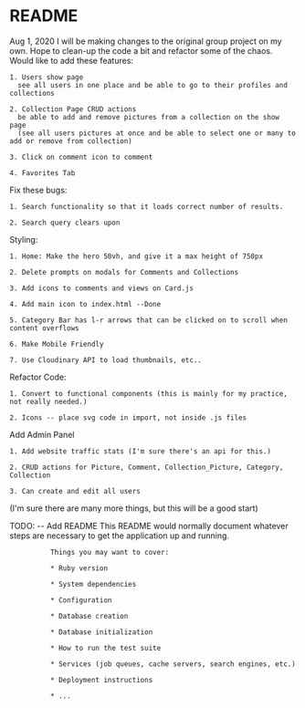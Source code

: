 # README

Aug 1, 2020
  I will be making changes to the original group project on my own. Hope to clean-up the code a bit and refactor some of the chaos.
  Would like to add these features:
  
    1. Users show page  
      see all users in one place and be able to go to their profiles and collections
      
    2. Collection Page CRUD actions
      be able to add and remove pictures from a collection on the show page
      (see all users pictures at once and be able to select one or many to add or remove from collection)
      
    3. Click on comment icon to comment

    4. Favorites Tab
      
  Fix these bugs: 
    
    1. Search functionality so that it loads correct number of results.
    
    2. Search query clears upon 
    
  Styling: 
  
    1. Home: Make the hero 50vh, and give it a max height of 750px
    
    2. Delete prompts on modals for Comments and Collections
    
    3. Add icons to comments and views on Card.js
    
    4. Add main icon to index.html --Done
    
    5. Category Bar has l-r arrows that can be clicked on to scroll when content overflows
    
    6. Make Mobile Friendly

    7. Use Cloudinary API to load thumbnails, etc..
    
    
  Refactor Code:
  
    1. Convert to functional components (this is mainly for my practice, not really needed.)
    
    2. Icons -- place svg code in import, not inside .js files
    
  Add Admin Panel
  
    1. Add website traffic stats (I'm sure there's an api for this.)
    
    2. CRUD actions for Picture, Comment, Collection_Picture, Category, Collection
    
    3. Can create and edit all users 
    
    
 (I'm sure there are many more things, but this will be a good start)


TODO:
-- Add README
              This README would normally document whatever steps are necessary to get the
              application up and running.

              Things you may want to cover:

              * Ruby version

              * System dependencies

              * Configuration

              * Database creation

              * Database initialization

              * How to run the test suite

              * Services (job queues, cache servers, search engines, etc.)

              * Deployment instructions

              * ...
